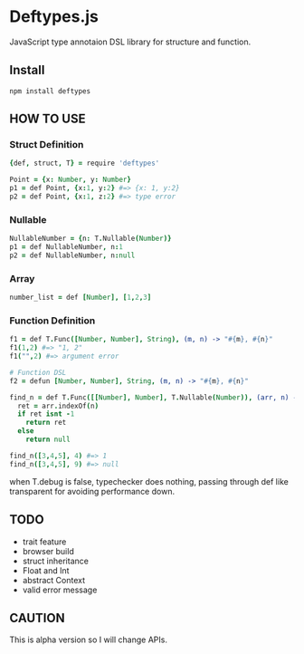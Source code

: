 # Deftypes.js

JavaScript type annotaion DSL library for structure and function.

## Install

```
npm install deftypes
```

## HOW TO USE

### Struct Definition

```coffee
{def, struct, T} = require 'deftypes'

Point = {x: Number, y: Number}
p1 = def Point, {x:1, y:2} #=> {x: 1, y:2}
p2 = def Point, {x:1, z:2} #=> type error
```

### Nullable

```coffee
NullableNumber = {n: T.Nullable(Number)}
p1 = def NullableNumber, n:1
p2 = def NullableNumber, n:null
```

### Array

```coffee
number_list = def [Number], [1,2,3]
```

### Function Definition

```coffee
f1 = def T.Func([Number, Number], String), (m, n) -> "#{m}, #{n}"
f1(1,2) #=> "1, 2"
f1("",2) #=> argument error

# Function DSL
f2 = defun [Number, Number], String, (m, n) -> "#{m}, #{n}"
```

```coffee
find_n = def T.Func([[Number], Number], T.Nullable(Number)), (arr, n) ->
  ret = arr.indexOf(n)
  if ret isnt -1
    return ret
  else
    return null

find_n([3,4,5], 4) #=> 1
find_n([3,4,5], 9) #=> null
```

when T.debug is false, typechecker does nothing, passing through def like transparent for avoiding performance down.

## TODO

- trait feature
- browser build
- struct inheritance
- Float and Int
- abstract Context
- valid error message

## CAUTION

This is alpha version so I will change APIs.
